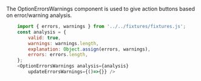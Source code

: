 The OptionErrorsWarnings component is used to give action buttons based on error/warning analysis.

```js
	import { errors, warnings } from '../../fixtures/fixtures.js';
	const analysis = {
		valid: true,
		warnings: warnings.length,
		explanation: Object.assign(errors, warnings),
		errors: errors.length,
	};
	<OptionErrorsWarnings analysis={analysis}
		updateErrorsWarnings={()=>{}} />
```